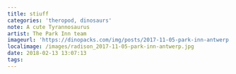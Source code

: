 ```yaml
---
title: stiuff
categories: 'theropod, dinosaurs'
note: A cute Tyrannosaurus
artist: The Park Inn team
imageurl: 'https://dinopacks.com/img/posts/2017-11-05-park-inn-antwerp.jpg'
localimage: /images/radison_2017-11-05-park-inn-antwerp.jpg
date: 2018-02-13 13:07:13
tags:
---
```

